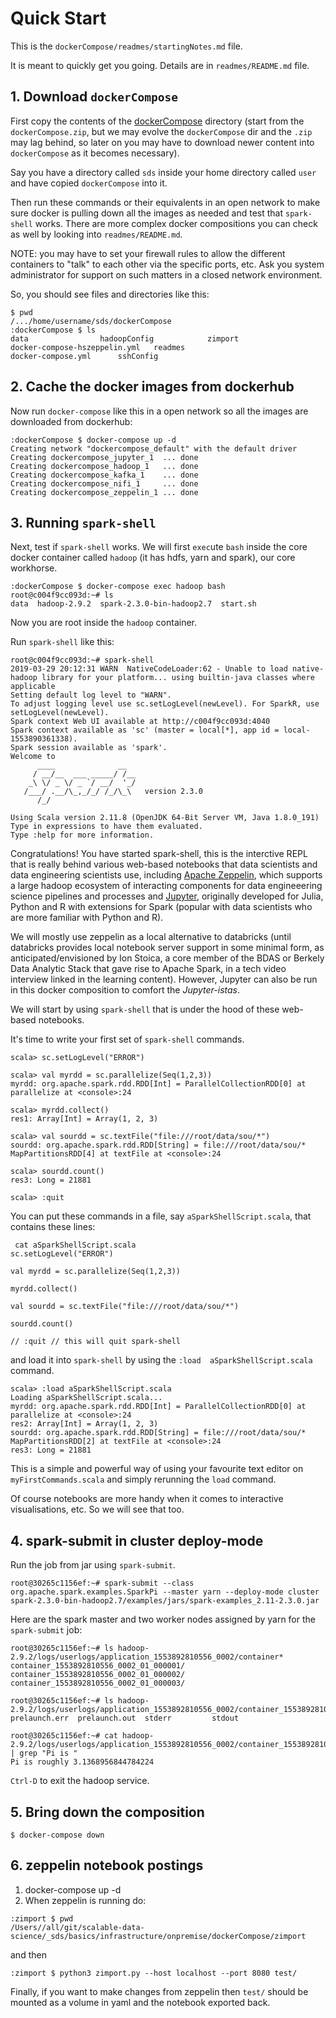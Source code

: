 # Quick Start

This is the `dockerCompose/readmes/startingNotes.md` file.

It is meant to quickly get you going. Details are in `readmes/README.md` file.

## 1. Download `dockerCompose` 

First copy the contents of the [dockerCompose](https://github.com/lamastex/scalable-data-science/tree/master/_sds/basics/infrastructure/onpremise/dockerCompose) directory (start from the `dockerCompose.zip`, but we may evolve the `dockerCompose` dir and the `.zip` may lag behind, so later on you may have to download newer content into `dockerCompose` as it becomes necessary).

Say you have a directory called `sds` inside your home directory called `user` and have copied `dockerCompose` into it.

Then run these commands or their equivalents in an open network to make sure docker is pulling down all the images as needed and test that `spark-shell` works. There are more complex docker compositions you can check as well by looking into `readmes/README.md`. 

NOTE: you may have to set your firewall rules to allow the different containers to "talk" to each other via the specific ports, etc. Ask you system administrator for support on such matters in a closed network environment. 

So, you should see files and directories like this:

```
$ pwd
/.../home/username/sds/dockerCompose
:dockerCompose $ ls
data				hadoopConfig			zimport
docker-compose-hszeppelin.yml	readmes
docker-compose.yml		sshConfig
```

## 2. Cache the docker images from dockerhub

Now run `docker-compose` like this in a open network so all the images are downloaded from dockerhub:

```
:dockerCompose $ docker-compose up -d
Creating network "dockercompose_default" with the default driver
Creating dockercompose_jupyter_1  ... done
Creating dockercompose_hadoop_1   ... done
Creating dockercompose_kafka_1    ... done
Creating dockercompose_nifi_1     ... done
Creating dockercompose_zeppelin_1 ... done
```

## 3. Running `spark-shell`

Next, test if `spark-shell` works. We will first `exec`ute `bash` inside the core docker container called `hadoop` (it has hdfs, yarn and spark), our core workhorse. 

```
:dockerCompose $ docker-compose exec hadoop bash
root@c004f9cc093d:~# ls
data  hadoop-2.9.2  spark-2.3.0-bin-hadoop2.7  start.sh
```

Now you are root inside the `hadoop` container.

Run `spark-shell` like this:

```
root@c004f9cc093d:~# spark-shell 
2019-03-29 20:12:31 WARN  NativeCodeLoader:62 - Unable to load native-hadoop library for your platform... using builtin-java classes where applicable
Setting default log level to "WARN".
To adjust logging level use sc.setLogLevel(newLevel). For SparkR, use setLogLevel(newLevel).
Spark context Web UI available at http://c004f9cc093d:4040
Spark context available as 'sc' (master = local[*], app id = local-1553890361338).
Spark session available as 'spark'.
Welcome to
      ____              __
     / __/__  ___ _____/ /__
    _\ \/ _ \/ _ `/ __/  '_/
   /___/ .__/\_,_/_/ /_/\_\   version 2.3.0
      /_/
         
Using Scala version 2.11.8 (OpenJDK 64-Bit Server VM, Java 1.8.0_191)
Type in expressions to have them evaluated.
Type :help for more information.
```

Congratulations! You have started spark-shell, this is the interctive REPL that is really behind various web-based notebooks that data scientists and data engineering scientists use, including [Apache Zeppelin](https://zeppelin.apache.org/), which supports a large hadoop ecosystem of interacting components for data engineeering science pipelines and processes and [Jupyter](https://jupyter.org/), originally developed for Julia, Python and R with extensions for Spark (popular with data scientists who are more familiar with Python and R).

We will mostly use zeppelin as a local alternative to databricks (until databricks provides local notebook server support in some minimal form, as anticipated/envisioned by Ion Stoica, a core member of the BDAS or Berkely Data Analytic Stack that gave rise to Apache Spark, in a tech video interview linked in the learning content). However, Jupyter can also be run in this docker composition to comfort the *Jupyter-istas*.

We will start by using `spark-shell` that is under the hood of these web-based notebooks.

It's time to write your first set of `spark-shell` commands.

```
scala> sc.setLogLevel("ERROR")

scala> val myrdd = sc.parallelize(Seq(1,2,3))
myrdd: org.apache.spark.rdd.RDD[Int] = ParallelCollectionRDD[0] at parallelize at <console>:24

scala> myrdd.collect()
res1: Array[Int] = Array(1, 2, 3)

scala> val sourdd = sc.textFile("file:///root/data/sou/*")
sourdd: org.apache.spark.rdd.RDD[String] = file:///root/data/sou/* MapPartitionsRDD[4] at textFile at <console>:24

scala> sourdd.count()
res3: Long = 21881  

scala> :quit
```

You can put these commands in a file, say `aSparkShellScript.scala`, that contains these lines:

```
 cat aSparkShellScript.scala 
sc.setLogLevel("ERROR")

val myrdd = sc.parallelize(Seq(1,2,3))

myrdd.collect()

val sourdd = sc.textFile("file:///root/data/sou/*")

sourdd.count()

// :quit // this will quit spark-shell
```

and load it into `spark-shell` by using the `:load  aSparkShellScript.scala` command.

```
scala> :load aSparkShellScript.scala
Loading aSparkShellScript.scala...
myrdd: org.apache.spark.rdd.RDD[Int] = ParallelCollectionRDD[0] at parallelize at <console>:24
res2: Array[Int] = Array(1, 2, 3)
sourdd: org.apache.spark.rdd.RDD[String] = file:///root/data/sou/* MapPartitionsRDD[2] at textFile at <console>:24
res3: Long = 21881             
```

This is a simple and powerful way of using your favourite text editor on `myFirstCommands.scala` and simply rerunning the `load` command. 

Of course notebooks are more handy when it comes to interactive visualisations, etc. So we will see that too.

## 4. spark-submit in cluster deploy-mode

Run the job from jar using `spark-submit`.

```
root@30265c1156ef:~# spark-submit --class org.apache.spark.examples.SparkPi --master yarn --deploy-mode cluster spark-2.3.0-bin-hadoop2.7/examples/jars/spark-examples_2.11-2.3.0.jar
```

Here are the spark master and two worker nodes assigned by yarn for the `spark-submit` job:

```
root@30265c1156ef:~# ls hadoop-2.9.2/logs/userlogs/application_1553892810556_0002/container* 
container_1553892810556_0002_01_000001/ container_1553892810556_0002_01_000002/ container_1553892810556_0002_01_000003/

root@30265c1156ef:~# ls hadoop-2.9.2/logs/userlogs/application_1553892810556_0002/container_1553892810556_0002_01_000001/
prelaunch.err  prelaunch.out  stderr         stdout 

root@30265c1156ef:~# cat hadoop-2.9.2/logs/userlogs/application_1553892810556_0002/container_1553892810556_0002_01_000001/stdout | grep "Pi is "
Pi is roughly 3.1368956844784224
```

`Ctrl-D` to exit the hadoop service.

## 5. Bring down the composition

```
$ docker-compose down
```

## 6. zeppelin notebook postings

1. docker-compose up -d
2. When zeppelin is running do:

```
:zimport $ pwd
/Users//all/git/scalable-data-science/_sds/basics/infrastructure/onpremise/dockerCompose/zimport
```

and then

```
:zimport $ python3 zimport.py --host localhost --port 8080 test/
```

Finally, if you want to make changes from zeppelin then `test/` should be mounted as a volume in yaml and the notebook exported back.
